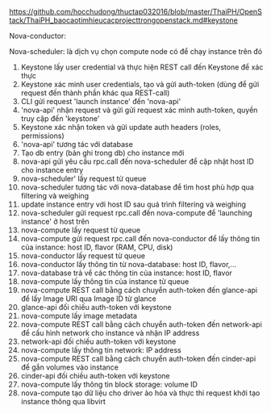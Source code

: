 https://github.com/hocchudong/thuctap032016/blob/master/ThaiPH/OpenStack/ThaiPH_baocaotimhieucacprojecttrongopenstack.md#keystone

Nova-conductor:

Nova-scheduler: là dịch vụ chọn compute node có để chạy instance trên đó

1. Keystone lấy user credential và thực hiện REST call đến Keystone để xác thực
2. Keystone xác minh user credentials, tạo và gửi auth-token (dùng để gửi request đến thành phần khác qua REST-call)
3. CLI gửi request 'launch instance' đến 'nova-api'
4. 'nova-api' nhận request và gửi gửi request xác mình auth-token, quyền truy cập đến 'keystone'
5. Keystone xác nhận token và gửi update auth headers (roles, permissions)
6. 'nova-api' tương tác với database
7. Tạo db entry (bản ghi trong db) cho instance mới
8. nova-api gửi yêu cầu rpc.call đến nova-scheduler để cập nhật host ID cho instance entry
9. nova-scheduler' lấy request từ queue
10. nova-scheduler tương tác với nova-database để tìm host phù hợp qua filtering và weighing
11. update instance entry với host ID sau quá trình filtering và weighing
12. nova-scheduler gửi request rpc.call đến nova-compute để 'launching instance' ở host trên
13. nova-compute lấy request từ queue
14. nova-compute gửi request rpc.call đến nova-conductor để lấy thông tin của instance: host ID, flavor (RAM, CPU, disk)
15. nova-conductor lấy request từ queue
16. nova-conductor lấy thông tin từ nova-database: host ID, flavor,...
17. nova-database trả về các thông tin của instance: host ID, flavor
18. nova-compute lấy thông tin của instance từ queue
19. nova-compute REST call bằng cách chuyển auth-token đến glance-api để lấy Image URI qua Image ID từ glance
20. glance-api đối chiếu auth-token với keystone
21. nova-compute lấy image metadata
22. nova-compute REST call bằng cách chuyển auth-token đến network-api để cấu hình network cho instance và nhận IP address
23. network-api đối chiếu auth-token với keystone
24. nova-compute lấy thông tin network: IP address
25. nova-compute REST call bằng cách chuyển auth-token đến cinder-api để gắn volumes vào instance
26. cinder-api đối chiều auth-token với keystone
27. nova-compute lấy thông tin block storage: volume ID
28. nova-compute tạo dữ liệu cho driver ảo hóa và thực thi request khởi tạo instance thông qua libvirt
